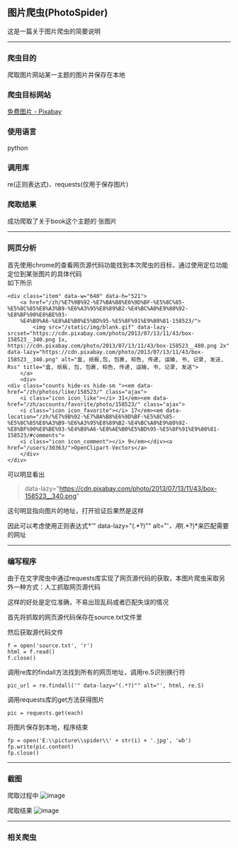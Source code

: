 ## 图片爬虫(PhotoSpider)
这是一篇关于图片爬虫的简要说明
*****************
### 爬虫目的
爬取图片网站某一主题的图片并保存在本地
### 爬虫目标网站
[免费图片 - Pixabay](https://pixabay.com/zh/photos/?q=book&hp=&image_type=&cat=&min_width=&min_height=)
### 使用语言
python
### 调用库
re(正则表达式)、requests(仅用于保存图片)
### 爬取结果
成功爬取了关于book这个主题的 张图片
*****************
### 网页分析
首先使用chrome的查看网页源代码功能找到本次爬虫的目标，通过使用定位功能定位到某张图片的具体代码   
如下所示

```
<div class="item" data-w="640" data-h="521">
	<a href="/zh/%E7%9B%92-%E7%BA%B8%E6%9D%BF-%E5%8C%85-%E5%8C%85%E8%A3%B9-%E6%A3%95%E8%89%B2-%E4%BC%A0%E9%80%92-%E8%BF%90%E8%BE%93-
	%E4%B9%A6-%E8%AE%B0%E5%BD%95-%E5%8F%91%E9%80%81-158523/">
		<img src="/static/img/blank.gif" data-lazy-srcset="https://cdn.pixabay.com/photo/2013/07/13/11/43/box-158523__340.png 1x, 
https://cdn.pixabay.com/photo/2013/07/13/11/43/box-158523__480.png 2x" data-lazy="https://cdn.pixabay.com/photo/2013/07/13/11/43/box-158523__340.png" alt="盒, 纸板,包, 包裹, 棕色, 传递, 运输, 书, 记录, 发送, Rss" title="盒, 纸板, 包, 包裹, 棕色, 传递, 运输, 书, 记录, 发送">
	</a>
	<div>
<div class="counts hide-xs hide-sm "><em data-href="/zh/photos/like/158523/" class="ajax">
	<i class="icon icon_like"></i> 31</em><em data-href="/zh/accounts/favorite/photo/158523/" class="ajax">
	<i class="icon icon_favorite"></i> 17</em><em data-location="/zh/%E7%9B%92-%E7%BA%B8%E6%9D%BF-%E5%8C%85-%E5%8C%85%E8%A3%B9-%E6%A3%95%E8%89%B2-%E4%BC%A0%E9%80%92-%E8%BF%90%E8%BE%93-%E4%B9%A6-%E8%AE%B0%E5%BD%95-%E5%8F%91%E9%80%81-158523/#comments">
	<i class="icon icon_comment"></i> 9</em></div><a href="/users/30363/">OpenClipart-Vectors</a>
	</div>
</div> 
```

可以明显看出
> data-lazy="https://cdn.pixabay.com/photo/2013/07/13/11/43/box-158523__340.png"  

这句明显指向图片的地址，打开验证后果然是这样

因此可以考虑使用正则表达式*'" data-lazy="(.\*?)"" alt="'*，用*(.\*?)*来匹配需要的网址

*******
### 编写程序
由于在文字爬虫中通过requests库实现了网页源代码的获取，本图片爬虫采取另外一种方式：人工抓取网页源代码

这样的好处是定位准确，不易出现乱码或者匹配失误的情况

首先将抓取的网页源代码保存在source.txt文件里

然后获取源代码文件
```
f = open('source.txt', 'r')
html = f.read()
f.close()
```

调用re库的findall方法找到所有的网页地址，调用re.S识别换行符
```
pic_url = re.findall('" data-lazy="(.*?)"" alt="', html, re.S)
```

调用requests库的get方法获得图片
```
pic = requests.get(each)
```

将图片保存到本地，程序结束
```
fp = open('E:\\picture\\spider\\' + str(i) + '.jpg', 'wb')
fp.write(pic.content)
fp.close()
```

****
### 截图

爬取过程中
![image](E:\work\spider\PhotoSpider.png)

爬取结果
![image](E:\work\spider\result.png)

*****
### 相关爬虫
